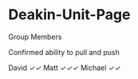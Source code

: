 # Deakin-Unit-Page

Group Members 

Confirmed ability to pull and push 

David ✓✓
Matt ✓✓✓
Michael ✓✓
